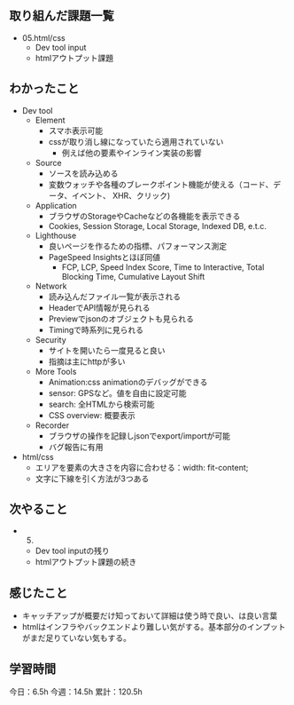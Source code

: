 ## 取り組んだ課題一覧

- 05.html/css
    - Dev tool input
    - htmlアウトプット課題

## わかったこと
- Dev tool
    - Element
        - スマホ表示可能
        - cssが取り消し線になっていたら適用されていない
            - 例えば他の要素やインライン実装の影響
    - Source
        - ソースを読み込める
        - 変数ウォッチや各種のブレークポイント機能が使える（コード、データ、イベント、 XHR、クリック)
    - Application
        - ブラウザのStorageやCacheなどの各機能を表示できる
        - Cookies, Session Storage, Local Storage, Indexed DB, e.t.c.
    - Lighthouse
        - 良いページを作るための指標、パフォーマンス測定
        - PageSpeed Insightsとほぼ同値
            - FCP, LCP, Speed Index Score, Time to Interactive, Total Blocking Time, Cumulative Layout Shift
    - Network
        - 読み込んだファイル一覧が表示される
        - HeaderでAPI情報が見られる
        - Previewでjsonのオブジェクトも見られる
        - Timingで時系列に見られる
    - Security
        - サイトを開いたら一度見ると良い
        - 指摘は主にhttpが多い
    - More Tools
        - Animation:css animationのデバッグができる
        - sensor: GPSなど。値を自由に設定可能
        - search: 全HTMLから検索可能
        - CSS overview: 概要表示
    - Recorder
        - ブラウザの操作を記録しjsonでexport/importが可能
        - バグ報告に有用
- html/css
    - エリアを要素の大きさを内容に合わせる：width: fit-content;
    - 文字に下線を引く方法が3つある

## 次やること

- 5.
    - Dev tool inputの残り
    - htmlアウトプット課題の続き

## 感じたこと
- キャッチアップが概要だけ知っておいて詳細は使う時で良い、は良い言葉
- htmlはインフラやバックエンドより難しい気がする。基本部分のインプットがまだ足りていない気もする。
## 学習時間

今日：6.5h
今週：14.5h
累計：120.5h
